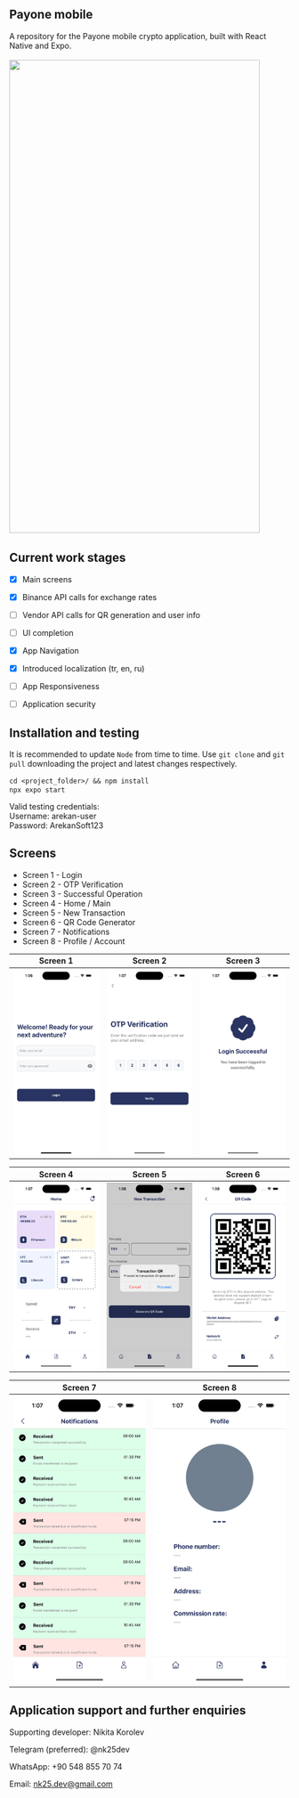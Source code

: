 
## Payone mobile

A repository for the Payone mobile crypto application, built with React Native and Expo.
<br><br>
<img src="./media/payone_workflow.gif" width="450" height="850"/>

## Current work stages

- [x] Main screens
- [x] Binance API calls for exchange rates
- [ ] Vendor API calls for QR generation and user info
- [ ] UI completion
- [x] App Navigation
- [x] Introduced localization (tr, en, ru)
- [ ] App Responsiveness
- [ ] Application security


## Installation and testing

It is recommended to update ```Node``` from time to time.
Use ```git clone``` and ```git pull``` downloading the project and latest changes respectively.

```
cd <project_folder>/ && npm install
npx expo start
```

Valid testing credentials: \
Username: arekan-user \
Password: ArekanSoft123


## Screens

- Screen 1 - Login
- Screen 2 - OTP Verification
- Screen 3 - Successful Operation
- Screen 4 - Home / Main
- Screen 5 - New Transaction 
- Screen 6 - QR Code Generator
- Screen 7 - Notifications
- Screen 8 - Profile / Account



| Screen 1             | Screen 2           | Screen 3               |
|----------------------|--------------------|------------------------|
| ![](media/login.png) | ![](media/otp.png) | ![](media/success.png) |



| Screen 4            | Screen 5                   | Screen 6          |
|---------------------|----------------------------|-------------------|
| ![](media/home.png) | ![](media/transaction.png) | ![](media/qr.png) |



| Screen 7                     | Screen 8               |
|------------------------------|------------------------|
| ![](media/notifications.png) | ![](media/profile.png) |

## Application support and further enquiries

Supporting developer: Nikita Korolev 

Telegram (preferred): @nk25dev  

WhatsApp: +90 548 855 70 74 

Email: nk25.dev@gmail.com
